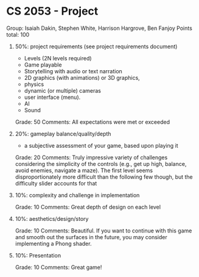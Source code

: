 # CS 2053 - Project
Group: Isaiah Dakin, Stephen White, Harrison Hargrove, Ben Fanjoy
Points total: 100

1. 50%: project requirements (see project requirements document)
    + Levels (2N levels required)
    + Game playable 
    + Storytelling with audio or text narration
    + 2D graphics (with animations) or 3D graphics, 
    + physics
    + dynamic (or multiple) cameras
    + user interface (menu). 
    + AI
    + Sound
    
    Grade: 50
    Comments: All expectations were met or exceeded  

2. 20%: gameplay balance/quality/depth
     + a subjective assessment of your game, based upon playing it

    Grade: 20
    Comments: Truly impressive variety of challenges considering the simplicity of the controls (e.g., get up high, balance, avoid enemies, navigate a maze). The first level seems disproportionately more difficult than the following few though, but the difficulty slider accounts for that 


3. 10%: complexity and challenge in implementation
	
	Grade: 10
    Comments: Great depth of design on each level 

4. 10%: aesthetics/design/story

    Grade: 10
    Comments: Beautiful. If you want to continue with this game and smooth out the surfaces in the future, you may consider implementing a Phong shader.

5. 10%: Presentation

    Grade: 10
    Comments: Great game!

